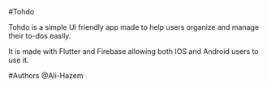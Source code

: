 #Tohdo

Tohdo is a simple UI friendly app made to help users organize and manage their to-dos easily.

It is made with Flutter and Firebase allowing both IOS and Android users to use it.

#Authors
@Ali-Hazem

